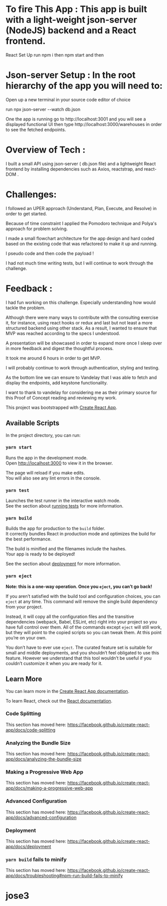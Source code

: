 # To fire This App  : This app is built with a light-weight  json-server (NodeJS) backend and a React frontend. 
React Set Up 
run npm i
then npm start 
and then

# Json-server Setup : In the root hierarchy of the app you will need to: 

Open up a new terminal in your source code editor of choice 

run npx  json-server --watch db.json

One the app is running go to http://localhost:3001 and you will see a displayed functional UI then type http://localhost:3000/warehouses in order to see the fetched endpoints.

# Overview of Tech : 

I built a small API using json-server ( db.json file)  and a lightweight React frontend by installing dependencies such as Axios, reactstrap, and react-DOM . 

# Challenges:

I followed an UPER approach (Understand, Plan, Execute, and Resolve) in order to get started.

Because of time constraint I applied the Pomodoro technique and Polya's approach for problem solving.

I made a small flowchart architecture for the app design and hard coded based on the existing code that was refactored to make it up and running.

I pseudo code and then code the payload !

I had not much time writing tests, but I will continue to work through the challenge.


# Feedback :

I had fun working on this challenge. Especially understanding how would tackle the problem.

Although there were many ways to contribute with the consulting exercise it, for instance, using react hooks or redux and last but not least a more structured backend using other stack. As a result, I wanted to ensure that MVP was reached according to the specs I understood. 

A presentation will be showcased in order to expand more once I sleep over in more feedback and digest the
thoughtful process.

It took me around 6 hours in order to get MVP. 

I  will probably continue to work through authentication, styling and testing.

As the bottom line we can ensure to Vandelay that I was able to fetch and display the endpoints, add keystone functionality.

I want to thank to vandelay for considering me as their primary source for this Proof of Concept  reading and reviewing my work.



This project was bootstrapped with [Create React App](https://github.com/facebook/create-react-app).

## Available Scripts

In the project directory, you can run:

### `yarn start`

Runs the app in the development mode.<br />
Open [http://localhost:3000](http://localhost:3000) to view it in the browser.

The page will reload if you make edits.<br />
You will also see any lint errors in the console.

### `yarn test`

Launches the test runner in the interactive watch mode.<br />
See the section about [running tests](https://facebook.github.io/create-react-app/docs/running-tests) for more information.

### `yarn build`

Builds the app for production to the `build` folder.<br />
It correctly bundles React in production mode and optimizes the build for the best performance.

The build is minified and the filenames include the hashes.<br />
Your app is ready to be deployed!

See the section about [deployment](https://facebook.github.io/create-react-app/docs/deployment) for more information.

### `yarn eject`

**Note: this is a one-way operation. Once you `eject`, you can’t go back!**

If you aren’t satisfied with the build tool and configuration choices, you can `eject` at any time. This command will remove the single build dependency from your project.

Instead, it will copy all the configuration files and the transitive dependencies (webpack, Babel, ESLint, etc) right into your project so you have full control over them. All of the commands except `eject` will still work, but they will point to the copied scripts so you can tweak them. At this point you’re on your own.

You don’t have to ever use `eject`. The curated feature set is suitable for small and middle deployments, and you shouldn’t feel obligated to use this feature. However we understand that this tool wouldn’t be useful if you couldn’t customize it when you are ready for it.

## Learn More

You can learn more in the [Create React App documentation](https://facebook.github.io/create-react-app/docs/getting-started).

To learn React, check out the [React documentation](https://reactjs.org/).

### Code Splitting

This section has moved here: https://facebook.github.io/create-react-app/docs/code-splitting

### Analyzing the Bundle Size

This section has moved here: https://facebook.github.io/create-react-app/docs/analyzing-the-bundle-size

### Making a Progressive Web App

This section has moved here: https://facebook.github.io/create-react-app/docs/making-a-progressive-web-app

### Advanced Configuration

This section has moved here: https://facebook.github.io/create-react-app/docs/advanced-configuration

### Deployment

This section has moved here: https://facebook.github.io/create-react-app/docs/deployment

### `yarn build` fails to minify

This section has moved here: https://facebook.github.io/create-react-app/docs/troubleshooting#npm-run-build-fails-to-minify
# jose3

